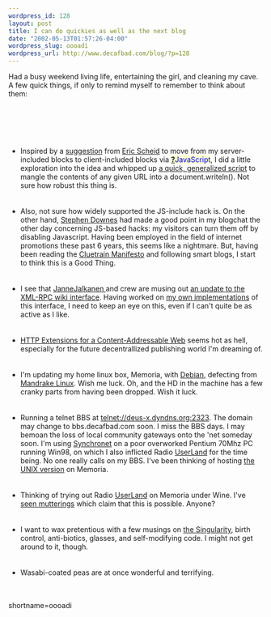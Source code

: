 ```yaml
--- 
wordpress_id: 128
layout: post
title: I can do quickies as well as the next blog
date: "2002-05-13T01:57:26-04:00"
wordpress_slug: oooadi
wordpress_url: http://www.decafbad.com/blog/?p=128
---
```

<p>
Had a busy weekend living life, entertaining the girl, and cleaning my cave.  A few quick things, if only to remind myself to remember to think about them:
</p>
<br /><br />
<ul>
<br /><br />
<li>
Inspired by a <a href="http://www.decafbad.com/news_archives/000146.phtml">suggestion</a> from <a href="http://IAwiki.net/EricScheid">Eric Scheid</a> to move from my server-included blocks to client-included blocks via <span style='background : #FFFFCE;'><a href="http://www.decafbad.com/twiki/bin/edit/Main/JavaScript?topicparent=Main.FilterData"><b>?</b></a><font color="#0000FF">JavaScript</font></span>, I did a little exploration into the idea and whipped up <a href="http://www.decafbad.com/web-services/url-based/js_include_php.txt">a quick, generalized script</a> to mangle the contents of any given URL into a document.writeln().  Not sure how robust this thing is.
</li>
<br /><br />
<li>
Also, not sure how widely supported the JS-include hack is.  On the other hand, <a href="http://www.downes.ca/">Stephen Downes</a> had made a good point in my blogchat the other day concerning JS-based hacks:  my visitors can turn them off by disabling Javascript.  Having been employed in the field of internet promotions these past 6 years, this seems like a nightmare.  But, having been reading the <a href="http://www.cluetrain.com">Cluetrain Manifesto</a> and following smart blogs, I start to think this is a Good Thing.
</li>
<br /><br />
<li>I see that <a href="http://www.ecyrd.com/JSPWiki/Wiki.jsp?page=JanneJalkanen">JanneJalkanen </a> and crew are musing out <a href="http://www.ecyrd.com/JSPWiki/Wiki.jsp?page=WikiRPCInterface2">an update to the XML-RPC wiki interface</a>.  Having worked on <a href="http://www.decafbad.com/twiki/bin/view/Main/XmlRpcToWiki">my own implementations</a> of this interface, I need to keep an eye on this, even if I can't quite be as active as I like.</li>
<br /><br />
<li>
<a href="http://open-content.net/specs/draft-jchapweske-caw-03.html">HTTP Extensions for a Content-Addressable Web</a> seems hot as hell, especially for the future decentrallized publishing world I'm dreaming of.
</li>
<br /><br />
<li>
I'm updating my home linux box, Memoria, with <a href="http://www.debian.org/">Debian</a>, defecting from <a href="http://linux-mandrake.com">Mandrake Linux</a>.  Wish me luck.  Oh, and the HD in the machine has a few cranky parts from having been dropped.  Wish it luck.
</li>
<br /><br />
<li>
Running a telnet BBS at <a href="telnet://deus-x.dyndns.org:2323">telnet://deus-x.dyndns.org:2323</a>.  The domain may change to bbs.decafbad.com soon.  I miss the BBS days.  I may bemoan the loss of local community gateways onto the 'net someday soon.  I'm using <a href="http://www.synchro.net/">Synchronet</a> on a poor overworked Pentium 70Mhz PC running Win98, on which I also inflicted Radio <a href="http://www.decafbad.com/twiki/bin/view/Main/UserLand">UserLand</a> for the time being.  No one really calls on my BBS.  I've been thinking of hosting <a href="ftp://vert.synchro.net/Synchronet/sbbsunix.txt">the UNIX version</a> on Memoria.
</li>
<br /><br />
<li>
Thinking of trying out Radio <a href="http://www.decafbad.com/twiki/bin/view/Main/UserLand">UserLand</a> on Memoria under Wine.  I've <a href="http://radio.userland.com/discuss/msgReader$7581">seen mutterings</a> which claim that this is possible.  Anyone?
</li>
<br /><br />
<li>
I want to wax pretentious with a few musings on <a href="http://www.aleph.se/Trans/Global/Singularity/">the Singularity</a>, birth control, anti-biotics, glasses, and self-modifying code.  I might not get around to it, though.
</li>
<br /><br />
<li>
Wasabi-coated peas are at once wonderful and terrifying.
</li>
<br /><br />
</ul>
<!--more-->
shortname=oooadi

